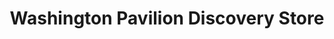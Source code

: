 ---
title: "Washington Pavilion Discovery Store"
url: /sioux-falls/washington-pavilion-discovery-store/
shop: Andenken
---